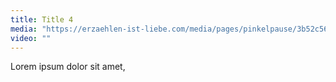 ```yaml
---
title: Title 4
media: "https://erzaehlen-ist-liebe.com/media/pages/pinkelpause/3b52c562b7-1614551331/pinkelpause.jpeg"
video: ""
---
```


Lorem ipsum dolor sit amet,